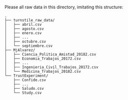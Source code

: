 Please all raw data in this directory, imitating this structure:

```
.
├── turnstile_raw_data/
│   ├── abril.csv
│   ├── agosto.csv
│   ├── enero.csv
│   ├── ...
│   ├── octubre.csv
│   └── septiembre.csv
├── MjAlvarez/
│   ├── Ciencia_Politica_Amistad_20182.csv
│   ├── Economia_Trabajos_20172.csv
│   ├── ...
│   ├── Ingenieria_Civil_Trabajos_20172.csv
│   └── Medicina_Trabajos_20182.csv
└── TrustExperiment/
    ├── Confide.csv
    ├── ...
    ├── Saludo.csv
    └── Study.csv
```


